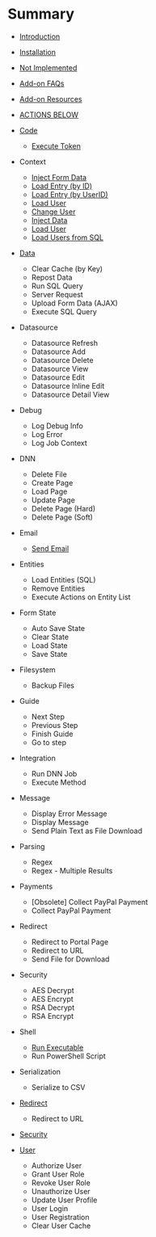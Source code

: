 # Summary

* [Introduction](README.md)
* [Installation](installation.md)
* [Not Implemented](not_implemented.md)
* [Add-on FAQs](addon-faqs.md)
* [Add-on Resources](add-on-resources.md)
* [ACTIONS BELOW](actions.md)
* [Code](serialization.md)
   * [Execute Token](execute_token.md)
* Context
   * [Inject Form Data](inject_form_data.md)
   * [Load Entry (by ID)](load_entry_by_id.md)
   * [Load Entry (by UserID)](load_entry_by_userid.md)
   * [Load User](load_user.md)
   * [Change User](change_user.md)
   * [Inject Data](inject_data.md)
   * [Load User](load_userr.md)
   * [Load Users from SQL](load_users_from_sql.md)
* [Data](data.md)
   * Clear Cache (by Key)
   * Repost Data
   * Run SQL Query
   * Server Request
   * Upload Form Data (AJAX)
   * Execute SQL Query
* Datasource
   * Datasource Refresh
   * Datasource Add
   * Datasource Delete
   * Datasource View
   * Datasource Edit
   * Datasource Inline Edit
   * Datasource Detail View
* Debug
   * Log Debug Info
   * Log Error
   * Log Job Context
* DNN
   * Delete File
   * Create Page
   * Load Page
   * Update Page
   * Delete Page (Hard)
   * Delete Page (Soft)
* Email
   * [Send Email](email.md)
* Entities
   * Load Entities (SQL)
   * Remove Entities
   * Execute Actions on Entity List
* Form State
  * Auto Save State
  * Clear State
  * Load State
  * Save State
* Filesystem
  * Backup Files
* Guide
  * Next Step
  * Previous Step
  * Finish Guide
  * Go to step
* Integration
  * Run DNN Job
  * Execute Method
* Message
  * Display Error Message
  * Display Message
  * Send Plain Text as File Download
* Parsing
  * Regex
  * Regex - Multiple Results
* Payments
  * [Obsolete] Collect PayPal Payment
  * Collect PayPal Payment
* Redirect
  * Redirect to Portal Page
  * Redirect to URL
  * Send File for Download
* Security
  * AES Decrypt
  * AES Encrypt
  * RSA Decrypt
  * RSA Encrypt
* Shell
  * [Run Executable](run_executable.md)
  * Run PowerShell Script
* Serialization
  * Serialize to CSV

* [Redirect](redirect.md)
   * Redirect to URL
* [Security](security.md)
* [User](user.md)
  * Authorize User
  * Grant User Role
  * Revoke User Role
  * Unauthorize User
  * Update User Profile
  * User Login
  * User Registration
  * Clear User Cache


